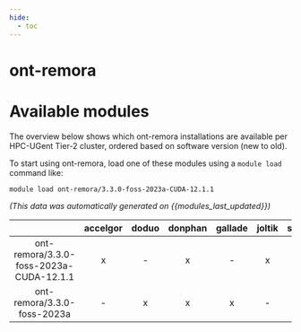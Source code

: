 ```yaml
---
hide:
  - toc
---
```


ont-remora
==========

# Available modules


The overview below shows which ont-remora installations are available per HPC-UGent Tier-2 cluster, ordered based on software version (new to old).

To start using ont-remora, load one of these modules using a `module load` command like:

```shell
module load ont-remora/3.3.0-foss-2023a-CUDA-12.1.1
```

*(This data was automatically generated on {{modules_last_updated}})*  

| |accelgor|doduo|donphan|gallade|joltik|shinx|
| :---: | :---: | :---: | :---: | :---: | :---: | :---: |
|ont-remora/3.3.0-foss-2023a-CUDA-12.1.1|x|-|x|-|x|-|
|ont-remora/3.3.0-foss-2023a|-|x|x|x|-|x|
